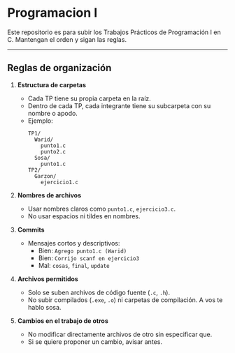 # Programacion I

Este repositorio es para subir los Trabajos Prácticos de Programación I en C. Mantengan el orden y sigan las reglas.

---

## Reglas de organización

1. **Estructura de carpetas**
   - Cada TP tiene su propia carpeta en la raíz.
   - Dentro de cada TP, cada integrante tiene su subcarpeta con su nombre o apodo.
   - Ejemplo:
     ```
     TP1/
       Warid/
         punto1.c
         punto2.c
       Sosa/
         punto1.c
     TP2/
       Garzon/
         ejercicio1.c
     ```

2. **Nombres de archivos**
   - Usar nombres claros como `punto1.c`, `ejercicio3.c`.
   - No usar espacios ni tildes en nombres.

3. **Commits**
   - Mensajes cortos y descriptivos:
     - Bien: `Agrego punto1.c (Warid)`
     - Bien: `Corrijo scanf en ejercicio3`
     - Mal: `cosas`, `final`, `update`

4. **Archivos permitidos**
   - Solo se suben archivos de código fuente (`.c`, `.h`).
   - No subir compilados (`.exe`, `.o`) ni carpetas de compilación. A vos te hablo sosa.

5. **Cambios en el trabajo de otros**
   - No modificar directamente archivos de otro sin especificar que.
   - Si se quiere proponer un cambio, avisar antes.
